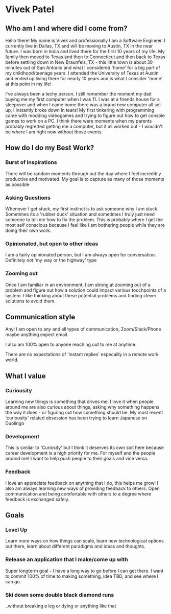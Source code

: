 # Vivek Patel

## Who am I and where did I come from?

Hello there! My name is Vivek and professionally I am a Software Engineer. I currently live in Dallas, TX and will be moving to Austin, TX in the near future.
I was born in India and lived there for the first 10 years of my life. My family then moved to Texas and then to Connecticut and then back to Texas before settling down in New Braunfels, TX - this little town is about 30 minutes out of San Antonio and what I considered 'home' for a big part of my childhood/teenage years. I attended the University of Texas at Austin and ended up living there for nearly 10 years and is what I consider 'home' at this point in my life!

I've always been a techy person, I still remember the moment my dad buying me my first computer when I was 11. I was at a friends house for a sleepover and when I came home there was a brand new computer all set up, I instantly broke down in tears! My first tinkering with programming came with modding videogames and trying to figure out how to get console games to work on a PC. I think there were moments when my parents probably regretted getting me a computer, but it all worked out - I wouldn't be where I am right now without those events. 

## How do I do my Best Work?

### Burst of Inspirations
There will be random moments through out the day where I feel incredibly productive and motivated. My goal is to capture as many of those moments as possible

### Asking Questions
Whenever I get stuck, my first instinct is to ask someone why I am stuck. Sometimes its a 'rubber duck' situation and sometimes I truly just need someone to tell me how to fix the problem. This is probably where I get the most self conscious because I feel like I am bothering people while they are doing their own work.

### Opinionated, but open to other ideas
I am a fairly opinionated person, but I am always open for conversation. Definitely *not* 'my way or the highway' type

### Zooming out
Once I am familiar in an environment, I am strong at zooming out of a problem and figure out how a solution could impact various touchpoints of a system. I like thinking about these potential problems and finding clever solutions to avoid them.

## Communication style
Any! I am open to any and all types of communication, Zoom/Slack/Phone maybe anything expect email.

I also am 100% open to anyone reaching out to me at anytime. 

There are no expectations of 'instant replies' especailly in a remote work world.

## What I value

### Curiousity
Learning new things is something that drives me. I love it when people around me are also curious about things, asking why something happens the way it does - or figuring out how something should be. My most recent 'curiousity' related obsession has been trying to learn Japanese on Duolingo 

### Development
This is similar to 'Curiosity' but I think it deserves its own slot here because career development is a high priority for me. For myself and the people around me! I want to help push people to their goals and vice versa.

### Feedback
I love an appreciate feedback on anything that I do, this helps me grow! I also am always learning new ways of providing feedback to others. Open communication and being comfortable with others to a degree where feedback is exchanged safely. 

## Goals

### Level Up
Learn more ways on how things can scale, learn new technological options out there, learn about different paradigms and ideas and thoughts. 

### Release an application that I make/come up with
Super longterm goal - I have a long way to go before I can get there. I want to commit 100% of time to making something, idea TBD, and see where I can go.

### Ski down some double black diamond runs
..without breaking a leg or dying or anything like that
